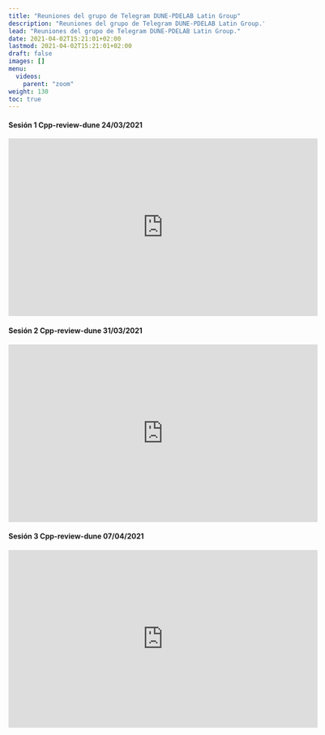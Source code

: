 ```yaml
---
title: "Reuniones del grupo de Telegram DUNE-PDELAB Latin Group"
description: "Reuniones del grupo de Telegram DUNE-PDELAB Latin Group."
lead: "Reuniones del grupo de Telegram DUNE-PDELAB Latin Group."
date: 2021-04-02T15:21:01+02:00
lastmod: 2021-04-02T15:21:01+02:00
draft: false
images: []
menu:
  videos:
    parent: "zoom"
weight: 130
toc: true
---
```


#### Sesión 1 Cpp-review-dune 24/03/2021

<iframe width="610" height="350"
  sandbox="allow-same-origin allow-scripts allow-popups"
  src="https://diode.zone/videos/embed/d1c1795c-8416-4a95-9f9d-c1bcff866874?title=0&warningTitle=0&peertubeLink=0"
  frameborder="0" allowfullscreen>
</iframe>

#### Sesión 2 Cpp-review-dune 31/03/2021

<iframe width="610" height="350"
  sandbox="allow-same-origin allow-scripts allow-popups"
  src="https://diode.zone/videos/embed/d0b547c8-b4d7-4d46-aeb9-68a4a5dc626e?title=0&warningTitle=0&peertubeLink=0"
  frameborder="0" allowfullscreen>
</iframe>

#### Sesión 3 Cpp-review-dune 07/04/2021

<iframe width="610" height="350"
  sandbox="allow-same-origin allow-scripts allow-popups"
  src="https://diode.zone/videos/embed/6d4cda60-2d20-40bb-aec0-0b64e695f4b1?title=0&warningTitle=0&peertubeLink=0"
  frameborder="0" allowfullscreen>
</iframe>

<!-- #### Sesión 4 Cpp-review-dune 1X/04/2021

<iframe width="610" height="350"
  sandbox="allow-same-origin allow-scripts allow-popups"
  src="https://diode.zone/videos/embed/XXXXXXXXXXXXXXXXXXXXXXXX?title=0&warningTitle=0&peertubeLink=0"
  frameborder="0" allowfullscreen>
</iframe> -->
